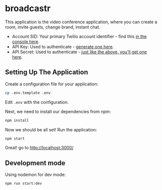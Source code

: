 # broadcastr

This application is the video conference application, where you can create a room, invite guests, change brand, instant chat.

* Account SID: Your primary Twilio account identifier - find this [in the console here](https://www.twilio.com/console).
* API Key: Used to authenticate - [generate one here](https://www.twilio.com/console/runtime/api-keys).
* API Secret: Used to authenticate - [just like the above, you'll get one here](https://www.twilio.com/console/runtime/api-keys).

## Setting Up The Application

Create a configuration file for your application:
```bash
cp .env.template .env
```

Edit `.env` with the configuration.

Next, we need to install our dependencies from npm:
```bash
npm install
```

Now we should be all set! Run the application:
```bash
npm start
```

Great!
go to [http://localhost:3000/](http://localhost:3000/)

## Development mode
Using nodemon for dev mode:
```bash
npm run start:dev
```
